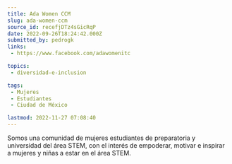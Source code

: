 ```yaml
---
title: Ada Women CCM
slug: ada-women-ccm
source_id: recefjDTz4sGicRqP
date: 2022-09-26T18:24:42.000Z
submitted_by: pedrogk
links: 
 - https://www.facebook.com/adawomenitc

topics: 
 - diversidad-e-inclusion

tags: 
 - Mujeres
 - Estudiantes
 - Ciudad de México

lastmod: 2022-11-27 07:08:40
---
```


Somos una comunidad de mujeres estudiantes de preparatoria y universidad del área STEM, con el interés de empoderar, motivar e inspirar a mujeres y niñas a estar en el área STEM.
